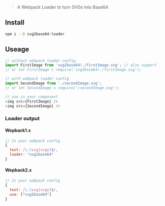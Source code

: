 > A Webpack Loader to turn SVGs into Base64

## Install

```sh
npm i --D svg2base64-loader
```

## Useage

```js
// without webpack loader config
import FirstImage from 'svg2base64!./firstImage.svg'; // also support .svgx file
// or let FirstImage = require('svg2base64!./firstImage.svg');

// with webpack loader config
import SecondImage from './secondImage.svg';
// or let SecondImage = require('/secondImage.svg');

// use in your component
<img src={FirstImage} />
<img src={SecondImage} />
```

### Loader output

#### Wepback1.x

```js
// In your webpack config
{
  test: /\.(svg|svgx)$/,
  loader: "svg2base64"
}
```

#### Wepback2.x

```js
// In your webpack config
{
  test: /\.(svg|svgx)$/,
  use: ["svg2base64"]
}
